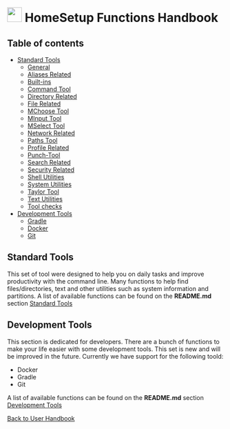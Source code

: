 # <img src="https://iili.io/HvtxC1S.png"  width="34" height="34"> HomeSetup Functions Handbook

## Table of contents

<!-- toc -->
- [Standard Tools](#standard-tools)
  * [General](functions/std-tools/general.md)
  * [Aliases Related](functions/std-tools/aliases-related.md)
  * [Built-ins](functions/std-tools/built-ins.md)
  * [Command Tool](functions/std-tools/command-tool.md)
  * [Directory Related](functions/std-tools/directory-related.md)
  * [File Related](functions/std-tools/file-related.md)
  * [MChoose Tool](functions/std-tools/mchoose-tool.md)
  * [MInput Tool](functions/std-tools/minput-tool.md)
  * [MSelect Tool](functions/std-tools/mselect-tool.md)
  * [Network Related](functions/std-tools/network-related.md)
  * [Paths Tool](functions/std-tools/paths-tool.md)
  * [Profile Related](functions/std-tools/profile-related.md)
  * [Punch-Tool](functions/std-tools/punch-tool.md)
  * [Search Related](functions/std-tools/search-related.md)
  * [Security Related](functions/std-tools/security-related.md)
  * [Shell Utilities](functions/std-tools/shell-utilities.md)
  * [System Utilities](functions/std-tools/system-utilities.md)
  * [Taylor Tool](functions/std-tools/taylor-tool.md)
  * [Text Utilities](functions/std-tools/text-utilities.md)
  * [Tool checks](functions/std-tools/toolchecks.md)
- [Development Tools](#development-tools)
  * [Gradle](functions/dev-tools/gradle-tools.md)
  * [Docker](functions/dev-tools/docker-tools.md)
  * [Git](functions/dev-tools/git-tools.md)
<!-- tocstop -->

## Standard Tools

This set of tool were designed to help you on daily tasks and improve productivity with the command line. Many 
functions to help find files/directories, text and other utilities such as system information and partitions. A
list of available functions can be found on the **README.md** section [Standard Tools](../../USAGE.md#standard-tools) 

## Development Tools

This section is dedicated for developers. There are a bunch of functions to make your life easier with some development
tools. This set is new and will be improved in the future. Currently we have support for the following toold:

- Docker
- Gradle
- Git

A list of available functions can be found on the **README.md** section [Development Tools](../../USAGE.md#development-tools)


[Back to User Handbook](../USER_HANDBOOK.md)
